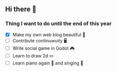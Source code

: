## Hi there 👋

### Thing I want to do until the end of this year

- [x] Make my own web blog beautiful 💮
- [ ] Contribute continuwuity 🖥️
- [ ] Write social game in Godot 🎮
- [ ] Learn to draw 2d ✏️
- [ ] Learn piano again 🎹 and singing 🎤
